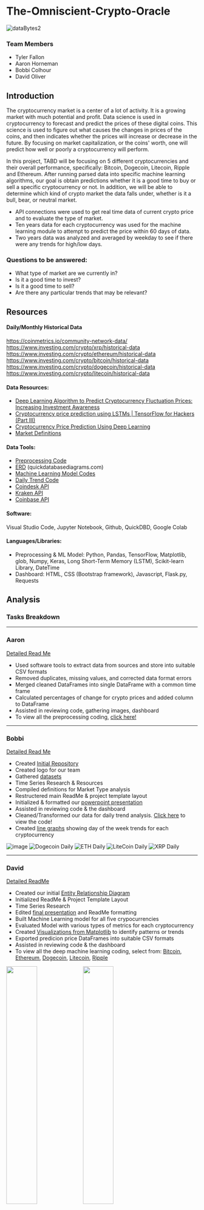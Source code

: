 # The-Omniscient-Crypto-Oracle

![dataBytes2](https://user-images.githubusercontent.com/114044192/223600108-0371d529-3bad-4187-a8e3-ffb8a3c347f8.jpg)

### Team Members
* Tyler Fallon
* Aaron Horneman
* Bobbi Colhour
* David Oliver

## Introduction

The cryptocurrency market is a center of a lot of activity. It is a growing market with much potential and profit. Data science is used in cryptocurrency to forecast and predict the prices of these digital coins. This science is used to figure out what causes the changes in prices of the coins, and then indicates whether the prices will increase or decrease in the future. By focusing on market capitalization, or the coins' worth, one will predict how well or poorly a cryptocurrency will perform. 

In this project, TABD will be focusing on 5 different cryptocurrencies and their overall performance, specifically: Bitcoin, Dogecoin, Litecoin, Ripple and Ethereum. After running parsed data into specific machine learning algorithms, our goal is obtain predictions whether it is a good time to buy or sell a specific cryptocurrency or not. In addition, we will be able to determine which kind of crypto market the data falls under, whether is it a bull, bear, or neutral market.

  - API connections were used to get real time data of current crypto price and to evaluate the type of market. 
  - Ten years data for each cryptocurrency was used for the machine learning module to attempt to predict the price within 60 days of data. 
  - Two years data was analyzed and averaged by weekday to see if there were any trends for high/low days.
  
### Questions to be answered:

* What type of market are we currently in? 
* Is it a good time to invest?
* Is it a good time to sell?
* Are there any particular trends that may be relevant?

## Resources
 
#### Daily/Monthly Historical Data
https://coinmetrics.io/community-network-data/
https://www.investing.com/crypto/xrp/historical-data 
https://www.investing.com/crypto/ethereum/historical-data 
https://www.investing.com/crypto/bitcoin/historical-data 
https://www.investing.com/crypto/dogecoin/historical-data
https://www.investing.com/crypto/litecoin/historical-data

#### Data Resources: 
  - [Deep Learning Algorithm to Predict Cryptocurrency Fluctuation Prices: Increasing Investment Awareness](https://www.mdpi.com/2079-9292/11/15/2349)
  - [Cryptocurrency price prediction using LSTMs | TensorFlow for Hackers (Part III)](https://towardsdatascience.com/cryptocurrency-price-prediction-using-lstms-tensorflow-for-hackers-part-iii-264fcdbccd3f)
  - [Cryptocurrency Price Prediction Using Deep Learning](https://towardsdatascience.com/cryptocurrency-price-prediction-using-deep-learning-70cfca50dd3a)
  - [Market Definitions](https://www.investopedia.com/)
  
#### Data Tools:

* [Preprocessing Code](https://github.com/tylerfallon/The-Omniscient-Crypto-Oracle/blob/b0425cc016031bcfc09992cbb61c9597b5496a38/Aaron/data_cleanup.ipynb)
* [ERD](https://github.com/tylerfallon/The-Omniscient-Crypto-Oracle/blob/main/David/QuickDBD-export.png) (quickdatabasediagrams.com)
* [Machine Learning Model Codes](https://github.com/tylerfallon/The-Omniscient-Crypto-Oracle/tree/main/David) 
* [Daily Trend Code](https://github.com/tylerfallon/The-Omniscient-Crypto-Oracle/tree/main/Bobbi/Code)
* [Coindesk API](https://www.coindesk.com/tag/api/)
* [Kraken API](https://www.kraken.com/features/api-trading)
* [Coinbase API](https://help.coinbase.com/en/cloud/api/coinbase)

#### Software: 
Visual Studio Code, Jupyter Notebook, Github, QuickDBD, Google Colab

#### Languages/Libraries: 
* Preprocessing & ML Model: Python, Pandas, TensorFlow, Matplotlib, glob, Numpy, Keras, Long Short-Term Memory (LSTM), Scikit-learn Library, DateTime
* Dashboard: HTML, CSS (Bootstrap framework), Javascript, Flask.py, Requests

## Analysis

### Tasks Breakdown
_______________________________________________________________________________________________________________________________________________________________________
### Aaron 
[Detailed Read Me](https://github.com/tylerfallon/The-Omniscient-Crypto-Oracle/blob/main/Aaron/README.md)

- Used software tools to extract data from sources and store into suitable CSV formats
- Removed duplicates, missing values, and corrected data format errors
- Merged cleaned DataFrames into single DataFrame with a common time frame
- Calculated percentages of change for crypto prices and added column to DataFrame
- Assisted in reviewing code, gathering images, dashboard
- To view all the preprocessing coding, [click here!](https://github.com/tylerfallon/The-Omniscient-Crypto-Oracle/blob/main/Aaron/data_cleanup.ipynb)

_______________________________________________________________________________________________________________________________________________________________________
### Bobbi
[Detailed Read Me](https://github.com/tylerfallon/The-Omniscient-Crypto-Oracle/blob/main/Bobbi/BobbiREADME.md)

- Created [Initial Repository](https://github.com/bcolhour/TABD)
- Created logo for our team
- Gathered [datasets](https://github.com/tylerfallon/The-Omniscient-Crypto-Oracle/tree/main/Bobbi/Resources)
- Time Series Research & Resources
- Compiled definitions for Market Type analysis
- Restructered main ReadMe & project template layout
- Initialized & formatted our [powerpoint presentation](https://github.com/tylerfallon/The-Omniscient-Crypto-Oracle/blob/main/The%20Omniscient%20Crypto%20Oracle.pptx)
- Assisted in reviewing code & the dashboard
- Cleaned/Transformed our data for daily trend analysis. [Click here](https://github.com/tylerfallon/The-Omniscient-Crypto-Oracle/tree/main/Bobbi/Code) to view the code!
- Created [line graphs](https://github.com/tylerfallon/The-Omniscient-Crypto-Oracle/tree/main/Bobbi/images) showing day of the week trends for each cryptocurrency

![image](https://user-images.githubusercontent.com/114044192/223884809-f680644c-b7c4-4a7e-a5de-05424cd52e1d.png)
![Dogecoin Daily](https://user-images.githubusercontent.com/114044192/223884894-1f037697-25fd-4c04-a9f5-c28ebe337072.png)
![ETH Daily](https://user-images.githubusercontent.com/114044192/223884903-3595e265-1081-4cc2-8db1-1ba381f4c079.png)
![LiteCoin Daily](https://user-images.githubusercontent.com/114044192/223884912-b3edd12b-a4fc-413b-b003-f04c0300ffb9.png)
![XRP Daily](https://user-images.githubusercontent.com/114044192/223884926-722eb05b-8d66-471b-88b4-7de6109fd01d.png)

_______________________________________________________________________________________________________________________________________________________________________
### David
[Detailed ReadMe](https://github.com/tylerfallon/The-Omniscient-Crypto-Oracle/blob/main/David/README.md)

- Created our initial [Entity Relationship Diagram](https://github.com/tylerfallon/The-Omniscient-Crypto-Oracle/blob/main/David/QuickDBD-export.png)
- Initialized ReadMe & Project Template Layout
- Time Series Research
- Edited [final presentation](https://github.com/tylerfallon/The-Omniscient-Crypto-Oracle/blob/main/The%20Omniscient%20Crypto%20Oracle.pptx) and ReadMe formatting 
- Built Machine Learning model for all five crypocurrencies
- Evaluated Model with various types of metrics for each cryptocurrency
- Created [Visualizations from Matplotlib](https://github.com/tylerfallon/The-Omniscient-Crypto-Oracle/tree/main/Aaron/Images) to identify patterns or trends
- Exported predicion price DataFrames into suitable CSV formats
- Assisted in reviewing code & the dashboard
- To view all the deep machine learning coding, select from: [Bitcoin](https://github.com/tylerfallon/The-Omniscient-Crypto-Oracle/blob/main/David/LSTM-Model_Bitcoin.ipynb), [Ethereum](https://github.com/tylerfallon/The-Omniscient-Crypto-Oracle/blob/main/David/LSTM-Model_Ethereum.ipynb), [Dogecoin](https://github.com/tylerfallon/The-Omniscient-Crypto-Oracle/blob/main/David/LSTM-Model_Dogecoin.ipynb), [Litecoin](https://github.com/tylerfallon/The-Omniscient-Crypto-Oracle/blob/main/David/LSTM-Model_Litecoin.ipynb), [Ripple](https://github.com/tylerfallon/The-Omniscient-Crypto-Oracle/blob/main/David/LSTM-Model_Ripple.ipynb)

<img src="https://github.com/tylerfallon/The-Omniscient-Crypto-Oracle/blob/main/Aaron/Images/Predicted%20vs.%20True%20Values%20Dogecoin.PNG" width=40% height=40%><img src="https://github.com/tylerfallon/The-Omniscient-Crypto-Oracle/blob/main/Aaron/Images/Prediction%20Error%20Histogram%20Ethem.PNG" width=40% height=40%><img src="https://github.com/tylerfallon/The-Omniscient-Crypto-Oracle/blob/main/Aaron/Images/Actual%20vs%20Predicted%20Bitcoin%20Prices.PNG" width=40% height=40%><img src="https://github.com/tylerfallon/The-Omniscient-Crypto-Oracle/blob/main/Aaron/Images/Actual%20vs%20Predicted%20Ripple%20Rolling%20Mean.PNG" width=40% height=40%><img src="https://github.com/tylerfallon/The-Omniscient-Crypto-Oracle/blob/main/Aaron/Images/Training%20and%20Validation%20Loss%20Litecoin.PNG" width=40% height=40%>

- Predicted Future Prices for all five cryptocurrencies:
 
<img src="https://github.com/tylerfallon/The-Omniscient-Crypto-Oracle/blob/main/David/BTCPrediction.png" width=40% height=40%><img src="https://github.com/tylerfallon/The-Omniscient-Crypto-Oracle/blob/main/David/DogePrediction.png " width=40% height=40%><img src="https://github.com/tylerfallon/The-Omniscient-Crypto-Oracle/blob/main/David/ETHPrediction.png " width=40% height=40%><img src="https://github.com/tylerfallon/The-Omniscient-Crypto-Oracle/blob/main/David/LTCPrediction.png " width=40% height=40%><img src="https://github.com/tylerfallon/The-Omniscient-Crypto-Oracle/blob/main/David/XRPPrediction.png " width=40% height=40%>

_______________________________________________________________________________________________________________________________________________________________________
### Tyler
[Detailed ReadMe]

- Created our repository (https://github.com/tylerfallon/The-Omniscient-Crypto-Oracle)
- Identified cryptocurrencies with at least ten years history
- Defined market type criteria
- Mocked up intial UI/UX for dashboard 
- Created Flask application with [app.py file](https://github.com/tylerfallon/The-Omniscient-Crypto-Oracle/blob/main/app.py)
- Defined routes in app.py to send information to the frontend interface
- Used several APIs to get real-time price data, percent change, and type of market on the frontend
- Used HTML, CSS, and Javascript, along with the Bootstrap framework, to create the dashboard
- Created the logic to calculate whether the market was a bull market, bear market, or neutral market, and ran the logic in realtime

The data for Bitcoin can be seen below:
<img src="https://github.com/tylerfallon/The-Omniscient-Crypto-Oracle/blob/af2ad5251a4120eff2a83474fea02a2a6862e31e/tyler/assets/img/Screen%20Shot%202023-03-23%20at%202.21.52%20PM.png">

Here is the data for Ethereum:
<img src="https://github.com/tylerfallon/The-Omniscient-Crypto-Oracle/blob/af2ad5251a4120eff2a83474fea02a2a6862e31e/tyler/assets/img/Screen%20Shot%202023-03-23%20at%202.21.52%20PM.png](https://github.com/tylerfallon/The-Omniscient-Crypto-Oracle/blob/main/tyler/assets/img/Screen%20Shot%202023-03-23%20at%202.27.06%20PM.png">

We also have dashboard sections for Dogecoin, Litecoin, and Ripple. 

_______________________________________________________________________________________________________________________________________________________________________

## Summary of Results
### Machine Learning Data

<img src="https://github.com/tylerfallon/The-Omniscient-Crypto-Oracle/blob/main/David/Metrics.png" width=60% height=60%>

MSE measures the average squared difference between the predicted and actual values. MAE measures the average absolute difference between the predicted and actual values. RMSE measures the square root of the average squared difference between the predicted and actual values. A smaller value for these metrics indicates better performance. In this case, the values of all coins for these metrics indicates that the model's predictions are close to the actual values.

Coefficient of determination (r^2) measures the proportion of variance in the target variable (cryptocurrency prices) that can be explained by the model. The r^2 value of 0.9307 for Bitcoin, for example, indicates that the model explains 93.07% of the variance in the target variable, which is a high value and suggests that the model has captured the underlying patterns well. Dogecoin did have a lower value compared to the rest with 72.98%.

While the metrics obtained from our LSTM model suggest good performance, it is important to consider the possibility of overfitting. Additionally, the accuracy of the predictions can be affected by various factors that may not have been captured by the model, such as sudden market changes, unexpected events, or changes in government regulations. Therefore, while the model can provide a useful tool for predicting future cryptocurrency prices, it's important to interpret the results with caution.

### Daily Trend Data
It was interesting that while there are definite days that show mean price being higher or lower on different weekdays, it was different for each cryptocurrency. 

<img src="https://github.com/tylerfallon/The-Omniscient-Crypto-Oracle/blob/main/David/PricingTrendsbyWeekday.png" width=50% height=50%>

### Is it a good time to buy or sell? Are we currently in a bull, bear, or neutral market?
  
##### Bull Market Criteria: 
1) Has Bitcoin price increased by over 70% in the past 3 months, and 150% in the past 6 months?
2) Has the asset in question increased by over 70% in the past 3 months, and over 200% in the past 6 months?

##### Bear Market Criteria:
1) Has Bitcoin price decreased by over 40% in the past 3 months, and 60% in the past 6 months? 
2) Has the asset in question decreased by over 40% in the past 3 months and over 60% in the past 6 months?
**For the above, if both 1 and 2, then highly likely bull market / bear market. If only 1, then somewhat likely bull market / bear market. If only 2, then it may indicate project growth or failure but not a true bull market / bear market. 

##### Neutral Market Criteria:
1) Has Bitcoin price stayed within a 70% range over the past 3 months, and neither increased or decreased more than 150% in the past 6 months? 
2) Has the asset in question stayed within a 70% range over the past 3 month, and neither increased or decreased more than 150% in the past 6 months?

##### Too Difficult To Predict Market Type Criteria:
If none of the above are true for bull, bear, or neutral market criteria, then it is too difficult to predict the market type.

### Difficulties
Cryptocurrency prices can be volatile, and we encountered issues with noisy, missing, or incorrect data points. Some exchanges have different pricing formats so combining the data from different sources was challenging. LSTM models, in particular, are complex and tuning the hyperparameters to optimize performance and debugging any errors was time-consuming and difficult, whether it was preprocessing the data or running the actual model. We also ran to the issue of overfitting, where we obtained very good predictions with the testing set, but not so well on future, unseen data. Even trying to create visualizations and a dashboard that were both informative and visually appealing wasn't easy, especially because of our large datasets and complex models.


## Future Enhancements
- Add additional Cryptocurrencies
- Link prediction model to API for real time info
- Add a date input field for future predictions
- Use a separate validation set: used to tune our model's hyperparameters and prevent overfitting
- Use `Dropout`: randomly drops out some neurons during training to prevent overfitting
- Use `Early Stopping`: stops training process when validation error stops improving to prevent overfitting
- Add more features, such as technical indicators
- Use other RNN models, CNN models, or even ensemble methods like Random Forest
- Optimize hyperparameters such as learning rate, batch size, or number of epochs
- Use different loss function, such as Mean Absolute Percentage Error (MAPE) to evaluate model
- Experiment with different activation functions, such as Sigmoid or Tanh
